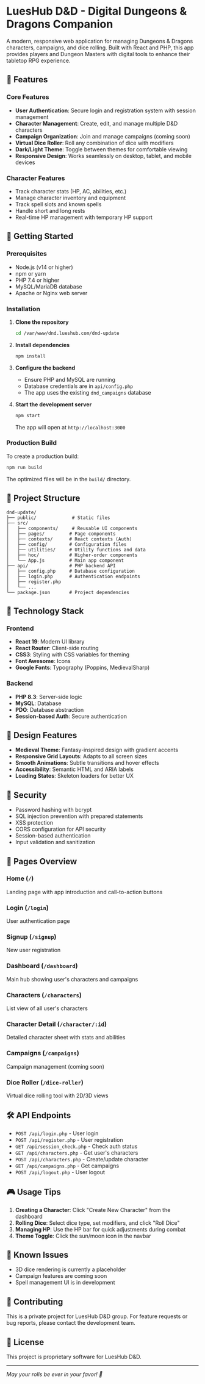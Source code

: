 # LuesHub D&D - Digital Dungeons & Dragons Companion

A modern, responsive web application for managing Dungeons & Dragons characters, campaigns, and dice rolling. Built with React and PHP, this app provides players and Dungeon Masters with digital tools to enhance their tabletop RPG experience.

## 🎲 Features

### Core Features
- **User Authentication**: Secure login and registration system with session management
- **Character Management**: Create, edit, and manage multiple D&D characters
- **Campaign Organization**: Join and manage campaigns (coming soon)
- **Virtual Dice Roller**: Roll any combination of dice with modifiers
- **Dark/Light Theme**: Toggle between themes for comfortable viewing
- **Responsive Design**: Works seamlessly on desktop, tablet, and mobile devices

### Character Features
- Track character stats (HP, AC, abilities, etc.)
- Manage character inventory and equipment
- Track spell slots and known spells
- Handle short and long rests
- Real-time HP management with temporary HP support

## 🚀 Getting Started

### Prerequisites
- Node.js (v14 or higher)
- npm or yarn
- PHP 7.4 or higher
- MySQL/MariaDB database
- Apache or Nginx web server

### Installation

1. **Clone the repository**
   ```bash
   cd /var/www/dnd.lueshub.com/dnd-update
   ```

2. **Install dependencies**
   ```bash
   npm install
   ```

3. **Configure the backend**
   - Ensure PHP and MySQL are running
   - Database credentials are in `api/config.php`
   - The app uses the existing `dnd_campaigns` database

4. **Start the development server**
   ```bash
   npm start
   ```
   The app will open at `http://localhost:3000`

### Production Build

To create a production build:
```bash
npm run build
```

The optimized files will be in the `build/` directory.

## 📁 Project Structure

```
dnd-update/
├── public/             # Static files
├── src/
│   ├── components/     # Reusable UI components
│   ├── pages/         # Page components
│   ├── contexts/      # React contexts (Auth)
│   ├── config/        # Configuration files
│   ├── utilities/     # Utility functions and data
│   ├── hoc/           # Higher-order components
│   └── App.js         # Main app component
├── api/               # PHP backend API
│   ├── config.php     # Database configuration
│   ├── login.php      # Authentication endpoints
│   ├── register.php   
│   └── ...           
└── package.json       # Project dependencies
```

## 🔧 Technology Stack

### Frontend
- **React 19**: Modern UI library
- **React Router**: Client-side routing
- **CSS3**: Styling with CSS variables for theming
- **Font Awesome**: Icons
- **Google Fonts**: Typography (Poppins, MedievalSharp)

### Backend
- **PHP 8.3**: Server-side logic
- **MySQL**: Database
- **PDO**: Database abstraction
- **Session-based Auth**: Secure authentication

## 🎨 Design Features

- **Medieval Theme**: Fantasy-inspired design with gradient accents
- **Responsive Grid Layouts**: Adapts to all screen sizes
- **Smooth Animations**: Subtle transitions and hover effects
- **Accessibility**: Semantic HTML and ARIA labels
- **Loading States**: Skeleton loaders for better UX

## 🔐 Security

- Password hashing with bcrypt
- SQL injection prevention with prepared statements
- XSS protection
- CORS configuration for API security
- Session-based authentication
- Input validation and sanitization

## 📱 Pages Overview

### Home (`/`)
Landing page with app introduction and call-to-action buttons

### Login (`/login`)
User authentication page

### Signup (`/signup`)
New user registration

### Dashboard (`/dashboard`)
Main hub showing user's characters and campaigns

### Characters (`/characters`)
List view of all user's characters

### Character Detail (`/character/:id`)
Detailed character sheet with stats and abilities

### Campaigns (`/campaigns`)
Campaign management (coming soon)

### Dice Roller (`/dice-roller`)
Virtual dice rolling tool with 2D/3D views

## 🛠️ API Endpoints

- `POST /api/login.php` - User login
- `POST /api/register.php` - User registration
- `GET /api/session_check.php` - Check auth status
- `GET /api/characters.php` - Get user's characters
- `POST /api/characters.php` - Create/update character
- `GET /api/campaigns.php` - Get campaigns
- `POST /api/logout.php` - User logout

## 🎮 Usage Tips

1. **Creating a Character**: Click "Create New Character" from the dashboard
2. **Rolling Dice**: Select dice type, set modifiers, and click "Roll Dice"
3. **Managing HP**: Use the HP bar for quick adjustments during combat
4. **Theme Toggle**: Click the sun/moon icon in the navbar

## 🐛 Known Issues

- 3D dice rendering is currently a placeholder
- Campaign features are coming soon
- Spell management UI is in development

## 🤝 Contributing

This is a private project for LuesHub D&D group. For feature requests or bug reports, please contact the development team.

## 📄 License

This project is proprietary software for LuesHub D&D.

---

*May your rolls be ever in your favor! 🎲*